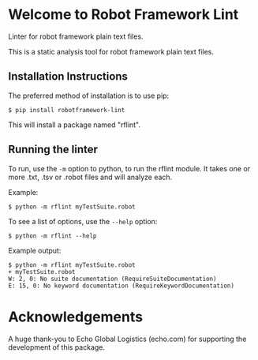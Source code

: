 Welcome to Robot Framework Lint
===============================

Linter for robot framework plain text files. 

This is a static analysis tool for robot framework plain text files. 

Installation Instructions
-------------------------

The preferred method of installation is to use pip:

    $ pip install robotframework-lint

This will install a package named "rflint".

Running the linter
------------------

To run, use the `-m` option to python, to run the rflint module. It takes one or
more .txt, .tsv or .robot files and will analyze each.

Example:

    $ python -m rflint myTestSuite.robot

To see a list of options, use the `--help` option:

    $ python -m rflint --help

Example output:

    $ python -m rflint myTestSuite.robot
    + myTestSuite.robot
    W: 2, 0: No suite documentation (RequireSuiteDocumentation)
    E: 15, 0: No keyword documentation (RequireKeywordDocumentation)
    

Acknowledgements
================
A huge thank-you to Echo Global Logistics (echo.com) for supporting the development of this package.
